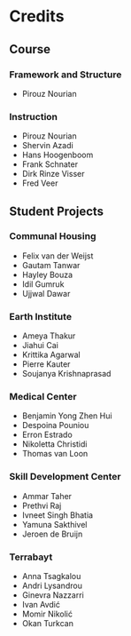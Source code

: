 # Credits

## Course

### Framework and Structure

* Pirouz Nourian
  
### Instruction

* Pirouz Nourian
* Shervin Azadi
* Hans Hoogenboom
* Frank Schnater
* Dirk Rinze Visser
* Fred Veer

## Student Projects

### Communal Housing

* Felix van der Weijst
* Gautam Tanwar
* Hayley Bouza
* Idil Gumruk
* Ujjwal Dawar

### Earth Institute

* Ameya Thakur
* Jiahui Cai
* Krittika Agarwal
* Pierre Kauter
* Soujanya Krishnaprasad

### Medical Center

* Benjamin Yong Zhen Hui
* Despoina Pouniou
* Erron Estrado
* Nikoletta Christidi
* Thomas van Loon

### Skill Development Center

* Ammar Taher
* Prethvi Raj
* Ivneet Singh Bhatia
* Yamuna Sakthivel
* Jeroen de Bruijn

### Terrabayt

* Anna Tsagkalou
* Andri Lysandrou
* Ginevra Nazzarri
* Ivan Avdić
* Momir Nikolić
* Okan Turkcan
